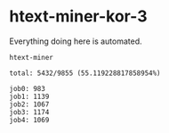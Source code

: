 # htext-miner-kor-3

Everything doing here is automated.

```
htext-miner

total: 5432/9855 (55.119228817858954%)

job0: 983
job1: 1139
job2: 1067
job3: 1174
job4: 1069
```